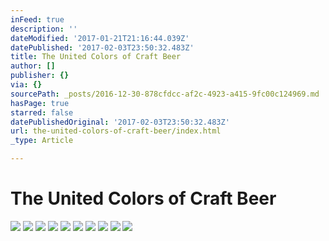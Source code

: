 ```yaml
---
inFeed: true
description: ''
dateModified: '2017-01-21T21:16:44.039Z'
datePublished: '2017-02-03T23:50:32.483Z'
title: The United Colors of Craft Beer
author: []
publisher: {}
via: {}
sourcePath: _posts/2016-12-30-878cfdcc-af2c-4923-a415-9fc00c124969.md
hasPage: true
starred: false
datePublishedOriginal: '2017-02-03T23:50:32.483Z'
url: the-united-colors-of-craft-beer/index.html
_type: Article

---
```

# **The United Colors of Craft Beer**
![](https://the-grid-user-content.s3-us-west-2.amazonaws.com/8d2a2130-bdb1-45c4-be76-a24d13fdc48d.jpg)
![](https://the-grid-user-content.s3-us-west-2.amazonaws.com/74592a2f-2691-4a06-9855-ca11ffa0faea.jpg)
![](https://the-grid-user-content.s3-us-west-2.amazonaws.com/3e76ec90-0980-4bfe-a1ec-cdbffe19d24b.jpg)
![](https://the-grid-user-content.s3-us-west-2.amazonaws.com/63f022cd-effd-4261-87e6-9703043e17c4.jpg)
![](https://the-grid-user-content.s3-us-west-2.amazonaws.com/dddc2bb6-562f-495e-936e-9d9d5d5f7154.jpg)
![](https://the-grid-user-content.s3-us-west-2.amazonaws.com/21bce8e5-23ea-4175-b876-07e77db0069e.jpg)
![](https://the-grid-user-content.s3-us-west-2.amazonaws.com/98dfa28d-4832-428f-9686-a017f4eae7ad.jpg)
![](https://the-grid-user-content.s3-us-west-2.amazonaws.com/668c4440-01d7-4c1b-9b85-c1ac86c2022f.jpg)
![](https://the-grid-user-content.s3-us-west-2.amazonaws.com/08d69420-7ae2-4564-a339-44475bae5ed0.jpg)
![](https://the-grid-user-content.s3-us-west-2.amazonaws.com/61dcb1b5-75a4-4714-b46d-1c0c05555ab4.jpg)